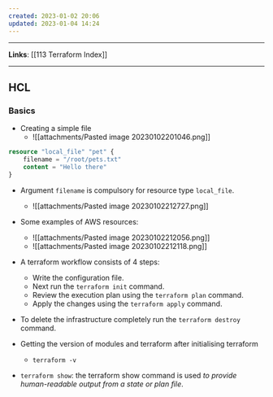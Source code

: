 ```yaml
---
created: 2023-01-02 20:06
updated: 2023-01-04 14:24
---
```

---
**Links**: [[113 Terraform Index]]

---
## HCL
### Basics
- Creating a simple file
	- ![[attachments/Pasted image 20230102201046.png]]

```terraform
resource "local_file" "pet" {
	filename = "/root/pets.txt"
	content = "Hello there"
}
```
- Argument `filename` is compulsory for resource type `local_file`.
	- ![[attachments/Pasted image 20230102212727.png]]
- Some examples of AWS resources:
	- ![[attachments/Pasted image 20230102212056.png]]
	- ![[attachments/Pasted image 20230102212118.png]]

- A terraform workflow consists of 4 steps:
	- Write the configuration file.
	- Next run the `terraform init` command.
	- Review the execution plan using the `terraform plan` command.
	- Apply the changes using the `terraform apply` command.
- To delete the infrastructure completely run the `terraform destroy` command.
- Getting the version of modules and terraform after initialising terraform
	- `terraform -v`
- `terraform show`: the terraform show command is used *to provide human-readable output from a state or plan file*.